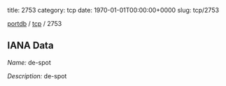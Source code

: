 title: 2753
category: tcp
date: 1970-01-01T00:00:00+0000
slug: tcp/2753

[portdb](/) / [tcp](/category/tcp.html) / 2753


## IANA Data

_Name:_ de-spot

_Description:_ de-spot

